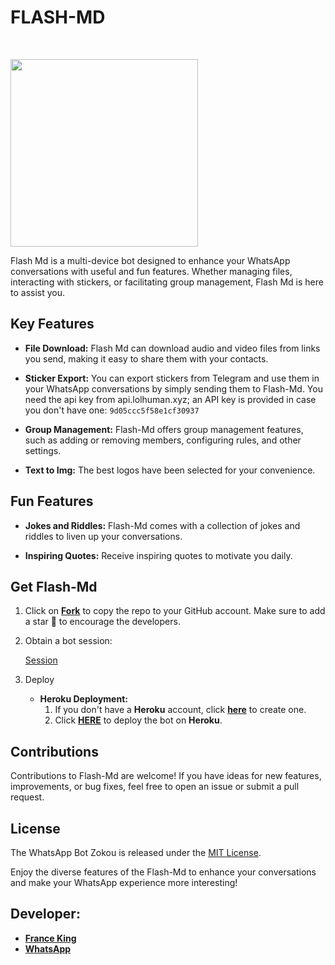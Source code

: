 <p align="center"><h1>FLASH-MD </h1><br> </p>


<img src="https://telegra.ph/file/3f985014b51b3cf335bfe.jpg" width="300" height="300"/>


Flash Md is a multi-device bot designed to enhance your WhatsApp conversations with useful and fun features. Whether managing files, interacting with stickers, or facilitating group management, Flash Md is here to assist you.

## Key Features

- **File Download:** Flash Md can download audio and video files from links you send, making it easy to share them with your contacts.

- **Sticker Export:** You can export stickers from Telegram and use them in your WhatsApp conversations by simply sending them to Flash-Md. You need the api key from api.lolhuman.xyz; an API key is provided in case you don't have one: `9d05ccc5f58e1cf30937`

- **Group Management:** Flash-Md offers group management features, such as adding or removing members, configuring rules, and other settings.

- **Text to Img:** The best logos have been selected for your convenience.

## Fun Features

- **Jokes and Riddles:** Flash-Md comes with a collection of jokes and riddles to liven up your conversations.

- **Inspiring Quotes:** Receive inspiring quotes to motivate you daily.

## Get Flash-Md

1. Click on **[Fork](https://github.com/franceking1/Flash-Md/fork)** to copy the repo to your GitHub account. Make sure to add a star 🌟 to encourage the developers.

2. Obtain a bot session: 

   [Session](https://zokouscan.onrender.com)

3. Deploy
   - **Heroku Deployment:**
     1. If you don't have a **Heroku** account, click [**here**](https://id.heroku.com/login) to create one.
     2. Click [**HERE**](https://dashboard.heroku.com/new?template=https://github.com/franceking1/Flash-Md) to deploy the bot on **Heroku**.

## Contributions

Contributions to Flash-Md are welcome! If you have ideas for new features, improvements, or bug fixes, feel free to open an issue or submit a pull request.

## License

The WhatsApp Bot Zokou is released under the [MIT License](https://opensource.org/licenses/MIT).

Enjoy the diverse features of the Flash-Md  to enhance your conversations and make your WhatsApp experience more interesting!

## Developer:

- [**France King**](https://instagram.com/france.king1)
- [**WhatsApp**](https://wa.me/254751284190)

